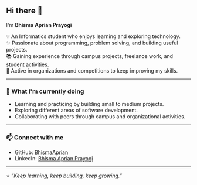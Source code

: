 ## Hi there 👋  

I'm **Bhisma Aprian Prayogi**  

💡 An Informatics student who enjoys learning and exploring technology.  
✨ Passionate about programming, problem solving, and building useful projects.  
📚 Gaining experience through campus projects, freelance work, and student activities.  
🤝 Active in organizations and competitions to keep improving my skills.  

---

### 🌱 What I'm currently doing
- Learning and practicing by building small to medium projects.  
- Exploring different areas of software development.  
- Collaborating with peers through campus and organizational activities.  

---

### 📫 Connect with me
- GitHub: [BhismaAprian](https://github.com/BhismaAprian)  
- LinkedIn: [Bhisma Aprian Prayogi](https://id.linkedin.com/in/bhisma-aprian-prayogi-28b821286)  

---
⭐️ *“Keep learning, keep building, keep growing.”*  
